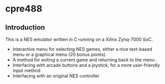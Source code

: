 # cpre488

## Introduction

This is a NES emulator written in C running on a Xilinx Zynq-7000 SoC.

- Interactive menu for selecting NES games, either a nice text-based menu or a graphical menu (20 bonus points).
- A method for exiting a current game and returning back to the menu .
- Interfacing with arcade buttons and a joystick, for a more user-friendly input method 
- Interfacing with an original NES controller 

